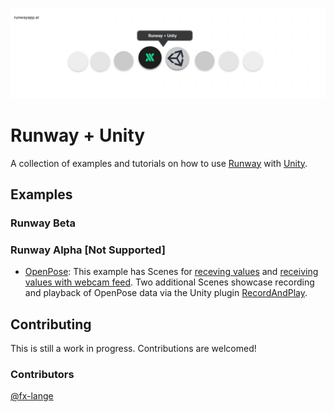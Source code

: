 <p align="center">
  <img src="./assets/cover_runway_unity_github.jpg">
</p>

# Runway + Unity

A collection of examples and tutorials on how to use [Runway](https://runwayml.com/) with [Unity](https://unity3d.com/).

## Examples

### Runway Beta

### Runway Alpha [Not Supported]

- [OpenPose](https://github.com/runwayml/examples_unity/tree/master/openpose): This example has Scenes for [receving values](https://github.com/runwayml/examples_unity/tree/master/openpose/receiveOnly/Assets/Scenes) and [receiving values with webcam feed](https://github.com/runwayml/examples_unity/tree/master/openpose/receiveOnly/Assets/Scenes). Two additional Scenes showcase recording and playback of OpenPose data via the Unity plugin [RecordAndPlay](https://github.com/fx-lange/unity-record-and-play).

## Contributing

This is still a work in progress. Contributions are welcomed!

  ### Contributors
  
  [@fx-lange](https://github.com/fx-lange)
